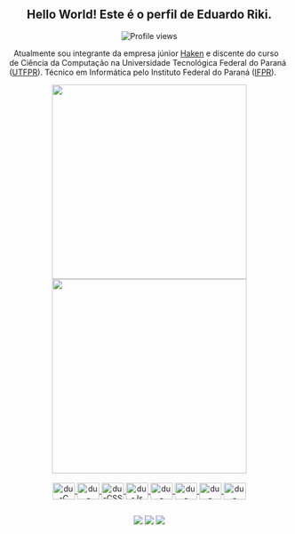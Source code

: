<div align="center">
  <h2>Hello World! Este é o perfil de Eduardo Riki.</h2>
  <p align="center"> <img src="https://komarev.com/ghpvc/?username=dumauzin&color=blue" alt="Profile views"></p>
</div>

&nbsp;&nbsp;Atualmente sou integrante da empresa júnior [Haken](https://haken.com.br) e discente do curso de Ciência da Computação na Universidade Tecnológica Federal do Paraná ([UTFPR](http://www.utfpr.edu.br)). Técnico em Informática pelo Instituto Federal do Paraná ([IFPR](https://www.ifpr.edu.br)).

<div align="center">
  <a href="https://github.com/eduardo-riki">
  <img width="350em" src="https://github-readme-stats.vercel.app/api?username=dumauzin&show_icons=true&theme=react&include_all_commits=true&count_private=true">
  <img width="350em" src="https://github-readme-stats.vercel.app/api/top-langs/?username=dumauzin&layout=compact&langs_count=7&theme=react">
</div>

<div align="center">
  <div style="display: inline_block">
    <br>
    <img align="center" alt="du-C" height="30" width="40" src="https://cdn.jsdelivr.net/gh/devicons/devicon/icons/c/c-original.svg">
    <img align="center" alt="du-HTML" height="30" width="40" src="https://cdn.jsdelivr.net/gh/devicons/devicon/icons/html5/html5-original.svg">
    <img align="center" alt="du-CSS" height="30" width="40" src="https://cdn.jsdelivr.net/gh/devicons/devicon/icons/css3/css3-original.svg">
    <img align="center" alt="du-Js" height="30" width="40" src="https://cdn.jsdelivr.net/gh/devicons/devicon/icons/javascript/javascript-original.svg">
    <img align="center" alt="du-Python" height="30" width="40" src="https://cdn.jsdelivr.net/gh/devicons/devicon/icons/python/python-original.svg">
    <img align="center" alt="du-Django" height="30" width="40" src="https://cdn.jsdelivr.net/gh/devicons/devicon/icons/django/django-plain.svg">
    <img align="center" alt="du-Java" height="30" width="40" src="https://cdn.jsdelivr.net/gh/devicons/devicon/icons/java/java-original.svg">
    <img align="center" alt="du-MySQL" height="30" width="40" src="https://cdn.jsdelivr.net/gh/devicons/devicon/icons/mysql/mysql-original.svg">
  </div>
</div>
  
  ##
 
<div align="center">
  <a href="https://www.linkedin.com/in/rafaella-ballerini-45875016a" target="_blank"><img src="https://img.shields.io/badge/-LinkedIn-%230077B5?style=for-the-badge&logo=linkedin&logoColor=white" target="_blank"></a>
  <a href = "mailto:eduardomatushita1@gmail.com"><img src="https://img.shields.io/badge/-Gmail-%23333?style=for-the-badge&logo=gmail&logoColor=white" target="_blank"></a>
  <a href="https://instagram.com/duumauzin" target="_blank"><img src="https://img.shields.io/badge/-Instagram-%23E4405F?style=for-the-badge&logo=instagram&logoColor=white" target="_blank"></a>
</div>
